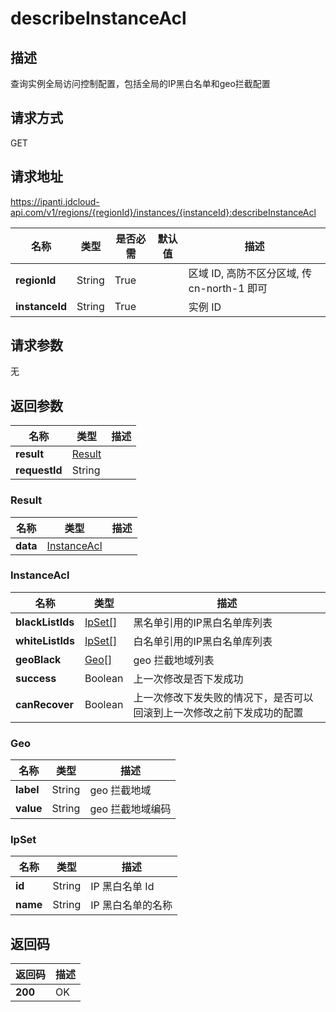 # describeInstanceAcl


## 描述
查询实例全局访问控制配置，包括全局的IP黑白名单和geo拦截配置

## 请求方式
GET

## 请求地址
https://ipanti.jdcloud-api.com/v1/regions/{regionId}/instances/{instanceId}:describeInstanceAcl

|名称|类型|是否必需|默认值|描述|
|---|---|---|---|---|
|**regionId**|String|True| |区域 ID, 高防不区分区域, 传 cn-north-1 即可|
|**instanceId**|String|True| |实例 ID|

## 请求参数
无


## 返回参数
|名称|类型|描述|
|---|---|---|
|**result**|[Result](describeinstanceacl#result)| |
|**requestId**|String| |

### <div id="result">Result</div>
|名称|类型|描述|
|---|---|---|
|**data**|[InstanceAcl](describeinstanceacl#instanceacl)| |
### <div id="instanceacl">InstanceAcl</div>
|名称|类型|描述|
|---|---|---|
|**blackListIds**|[IpSet[]](describeinstanceacl#ipset)|黑名单引用的IP黑白名单库列表|
|**whiteListIds**|[IpSet[]](describeinstanceacl#ipset)|白名单引用的IP黑白名单库列表|
|**geoBlack**|[Geo[]](describeinstanceacl#geo)|geo 拦截地域列表|
|**success**|Boolean|上一次修改是否下发成功|
|**canRecover**|Boolean|上一次修改下发失败的情况下，是否可以回滚到上一次修改之前下发成功的配置|
### <div id="geo">Geo</div>
|名称|类型|描述|
|---|---|---|
|**label**|String|geo 拦截地域|
|**value**|String|geo 拦截地域编码|
### <div id="ipset">IpSet</div>
|名称|类型|描述|
|---|---|---|
|**id**|String|IP 黑白名单 Id|
|**name**|String|IP 黑白名单的名称|

## 返回码
|返回码|描述|
|---|---|
|**200**|OK|
